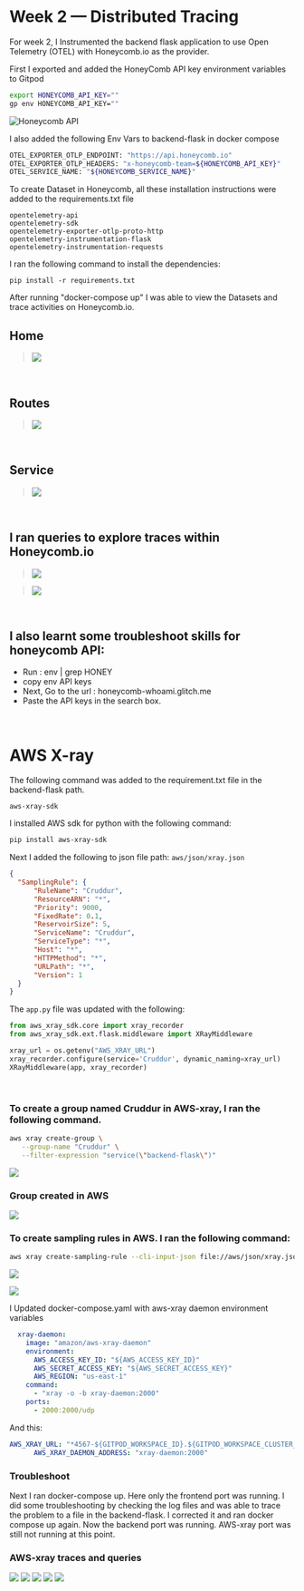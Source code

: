 # Week 2 — Distributed Tracing

For week 2, I Instrumented the backend flask application to use Open Telemetry (OTEL) with Honeycomb.io as the provider.


First I exported and added the HoneyComb API key environment variables to Gitpod

```bash
export HONEYCOMB_API_KEY=""
gp env HONEYCOMB_API_KEY=""
```
![Honeycomb API](/images/week-2/honeycomb-env-API.png)

I also added the following Env Vars to backend-flask in docker compose

```bash
OTEL_EXPORTER_OTLP_ENDPOINT: "https://api.honeycomb.io"
OTEL_EXPORTER_OTLP_HEADERS: "x-honeycomb-team=${HONEYCOMB_API_KEY}"
OTEL_SERVICE_NAME: "${HONEYCOMB_SERVICE_NAME}"
```

To create Dataset in Honeycomb, all these installation instructions were added to the requirements.txt file
```
opentelemetry-api 
opentelemetry-sdk 
opentelemetry-exporter-otlp-proto-http 
opentelemetry-instrumentation-flask 
opentelemetry-instrumentation-requests
```

I ran the following command to install the dependencies:

```
pip install -r requirements.txt
```

After running "docker-compose up" I was able to view the Datasets and trace activities on Honeycomb.io.

## Home
> ![](/images/week-2/honeycomb-awsbootcamp-home.png)

<br>

## Routes
> ![](/images/week-2/honeycomb-awsbootcamp-route.png)

<br>

## Service
> ![](/images/week-2/honeycomb-awsbootcamp-service.png)

<br>

## I ran queries to explore traces within Honeycomb.io
> ![](/images/week-2/honeycomb-awsbootcamp-query.png)

> ![](/images/week-2/honeycomb-awsbootcamp-trace1-mock-data.png)

<br>

## I also learnt some troubleshoot skills for honeycomb API:
- Run : env | grep HONEY
- copy env API keys
- Next, Go to the url : honeycomb-whoami.glitch.me
- Paste the API keys in the search box.  

<br>

# AWS X-ray

The following command was added to the requirement.txt file in the backend-flask path. 
```
aws-xray-sdk
```
I installed AWS sdk for python with  the following command:
```bash
pip install aws-xray-sdk
```




Next I added the following to json file path: `aws/json/xray.json`
```json
{
  "SamplingRule": {
      "RuleName": "Cruddur",
      "ResourceARN": "*",
      "Priority": 9000,
      "FixedRate": 0.1,
      "ReservoirSize": 5,
      "ServiceName": "Cruddur",
      "ServiceType": "*",
      "Host": "*",
      "HTTPMethod": "*",
      "URLPath": "*",
      "Version": 1
  }
}
```

The `app.py` file was updated with the following:
```python
from aws_xray_sdk.core import xray_recorder
from aws_xray_sdk.ext.flask.middleware import XRayMiddleware

xray_url = os.getenv("AWS_XRAY_URL")
xray_recorder.configure(service='Cruddur', dynamic_naming=xray_url)
XRayMiddleware(app, xray_recorder)
```
<br>

### To create a group named Cruddur in AWS-xray, I ran the following command.
```bash
aws xray create-group \
   --group-name "Cruddur" \
   --filter-expression "service(\"backend-flask\")"
```

![](/images/week-2/gitpod-create-xray-group.png)

### Group created in AWS
![](/images/week-2/aws-xray-group-cruddur.png)

### To create sampling rules in AWS. I ran the following command:

```bash
aws xray create-sampling-rule --cli-input-json file://aws/json/xray.json
```

![](/images/week-2/gitpod-create-sampling-rule.png)

![](/images/week-2/aws-xray-sampling-rule.png)


I  Updated docker-compose.yaml with aws-xray daemon environment variables
```yaml
  xray-daemon:
    image: "amazon/aws-xray-daemon"
    environment:
      AWS_ACCESS_KEY_ID: "${AWS_ACCESS_KEY_ID}"
      AWS_SECRET_ACCESS_KEY: "${AWS_SECRET_ACCESS_KEY}"
      AWS_REGION: "us-east-1"
    command:
      - "xray -o -b xray-daemon:2000"
    ports:
      - 2000:2000/udp
```
And this:
```yaml
AWS_XRAY_URL: "*4567-${GITPOD_WORKSPACE_ID}.${GITPOD_WORKSPACE_CLUSTER_HOST}*"
      AWS_XRAY_DAEMON_ADDRESS: "xray-daemon:2000"
```
### Troubleshoot
Next I ran docker-compose up.
Here only the frontend port was running. I did some troubleshooting by checking the log files and was able to trace the problem to a file in the backend-flask. I corrected it and ran docker compose up again. Now the backend port was running. AWS-xray port was still not running at this point.

### AWS-xray traces and queries
![](/images/week-2/aws-xray-traces-query2.png)
![](/images/week-2/aws-xray-group-traces.png)
![](/images/week-2/aws-xray-traces-query-bukola-mockdata.png)
![](/images/week-2/aws-xray-traces-query3.png)
![](/images/week-2/aws-xray-traces-query.png)


